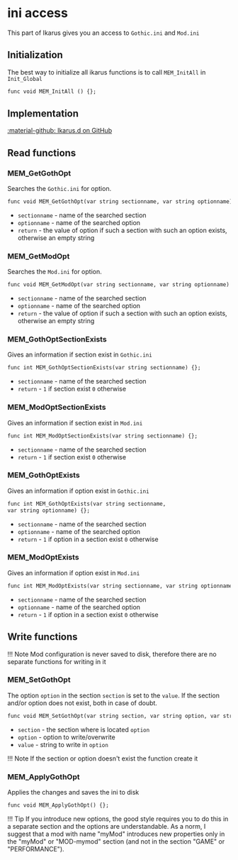 # ini access
This part of Ikarus gives you an access to `Gothic.ini` and `Mod.ini`

## Initialization
The best way to initialize all ikarus functions is to call `MEM_InitAll` in `Init_Global`

```dae
func void MEM_InitAll () {};
```

## Implementation
[:material-github: Ikarus.d on GitHub](https://github.com/Lehona/Ikarus/blob/master/Ikarus.d)

## Read functions

### MEM_GetGothOpt
Searches the `Gothic.ini` for option.
```dae
func void MEM_GetGothOpt(var string sectionname, var string optionname) {};
```

- `sectionname` - name of the searched section
- `optionname` - name of the searched option
- `return` - the value of option if such a section with such an option exists, otherwise an empty string

### MEM_GetModOpt
Searches the `Mod.ini` for option.
```dae
func void MEM_GetModOpt(var string sectionname, var string optionname) {};
```

- `sectionname` - name of the searched section
- `optionname` - name of the searched option
- `return` - the value of option if such a section with such an option exists, otherwise an empty string

### MEM_GothOptSectionExists
Gives an information if section exist in `Gothic.ini`
```dae
func int MEM_GothOptSectionExists(var string sectionname) {};
```

- `sectionname` - name of the searched section
- `return` - `1` if section exist `0` otherwise

### MEM_ModOptSectionExists
Gives an information if section exist in `Mod.ini`
```dae
func int MEM_ModOptSectionExists(var string sectionname) {};
```

- `sectionname` - name of the searched section
- `return` - `1` if section exist `0` otherwise

### MEM_GothOptExists
Gives an information if option exist in `Gothic.ini`
```dae
func int MEM_GothOptExists(var string sectionname,
var string optionname) {};
```

- `sectionname` - name of the searched section
- `optionname` - name of the searched option
- `return` - `1` if option in a section exist `0` otherwise

### MEM_ModOptExists
Gives an information if option exist in `Mod.ini`
```dae
func int MEM_ModOptExists(var string sectionname, var string optionname) {};
```

- `sectionname` - name of the searched section
- `optionname` - name of the searched option
- `return` - `1` if option in a section exist `0` otherwise

## Write functions
!!! Note
    Mod configuration is never saved to disk, therefore there are no separate functions for writing in it

### MEM_SetGothOpt
The option `option` in the section `section` is set to the `value`. If the section and/or option does not exist, both
in case of doubt.
```dae
func void MEM_SetGothOpt(var string section, var string option, var string value) {};
```

- `section` - the section where is located `option`
- `option` - option to write/overwrite
- `value` - string to write in `option`

!!! Note
    If the section or option doesn't exist the function create it

### MEM_ApplyGothOpt
Applies the changes and saves the ini to disk
```dae
func void MEM_ApplyGothOpt() {};
```

!!! Tip
    If you introduce new options, the good style requires you to do this in a separate section and the options are understandable. As a norm, I suggest that a mod with name "myMod" introduces new properties only in the "myMod" or "MOD-mymod"  section (and not in the section "GAME" or "PERFORMANCE").


